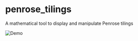# penrose_tilings
A mathematical tool to display and manipulate Penrose tilings

![Demo](penrose_tiling_demo.gif)
